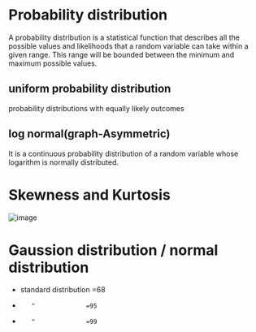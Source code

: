 # Probability distribution
   A probability distribution is a statistical function that describes all the possible values and likelihoods that a random variable can take within a given range. 
  This range will be bounded between the minimum and maximum possible values.
## uniform probability distribution
   probability distributions with equally likely outcomes
## log normal(graph-Asymmetric)
   It is a continuous probability distribution of a random variable whose logarithm is normally distributed.
# Skewness and Kurtosis

![image](https://github.com/user-attachments/assets/a7ec8fc9-3fd0-47fe-a7a7-9a2516d1fba3)

# Gaussion distribution / normal distribution
* standard distribution =68
*        "              =95
*        "              =99
